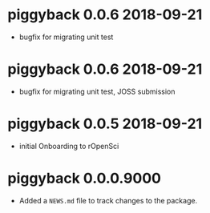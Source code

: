 
# piggyback 0.0.6 2018-09-21

* bugfix for migrating unit test

# piggyback 0.0.6 2018-09-21

* bugfix for migrating unit test, JOSS submission

# piggyback 0.0.5 2018-09-21

* initial Onboarding to rOpenSci

# piggyback 0.0.0.9000

* Added a `NEWS.md` file to track changes to the package.
